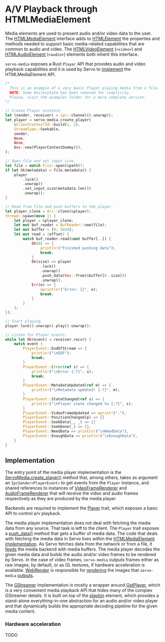 # A/V Playback through HTMLMediaElement

Media elements are used to present audio and/or video data to the user. The [HTMLMediaElement](https://html.spec.whatwg.org/multipage/media.html#htmlmediaelement) interface adds to [HTMLElement](https://html.spec.whatwg.org/multipage/dom.html#htmlelement) the properties and methods needed to support basic media-related capabilities that are common to audio and video. The [HTMLVideoElement](https://html.spec.whatwg.org/multipage/media.html#htmlvideoelement) (`<video>`) and [HTMLAudioElement](https://html.spec.whatwg.org/multipage/media.html#htmlaudioelement) (`<audio>`) elements both inherit this interface.


`servo-media` exposes a Rust `Player` API that provides audio and video playback capabilities and it is used by Servo to [implement](https://github.com/servo/servo/blob/7bfa9179319d714656e7184e5159ea42595086e5/components/script/dom/htmlmediaelement.rs#L1) the HTMLMediaElement API.
```rust
/*
  This is an example of a very basic Player playing media from a file.
  NOTE: Some boilerplate has been removed for simplicity.
  Please, visit the examples folder for a more complete version.
*/

// Create Player instance
let (sender, receiver) = ipc::channel().unwrap();
let player = servo_media.create_player(
    &ClientContextId::build(1, 1),
    StreamType::Seekable,
    sender,
    None,
    None,
    Box::new(PlayerContextDummy()),
);

// Open file and set input size.
let file = match File::open(&path)?;
if let Ok(metadata) = file.metadata() {
    player
        .lock()
        .unwrap()
        .set_input_size(metadata.len())
        .unwrap();
}

// Read from file and push buffers to the player.
let player_clone = Arc::clone(&player);
thread::spawn(move || {
    let player = &player_clone;
    let mut buf_reader = BufReader::new(file);
    let mut buffer = [0; 1024];
    let mut read = |offset| {
        match buf_reader.read(&mut buffer[..]) {
            Ok(0) => {
                println!("Finished pushing data");
                break;
            }
            Ok(size) => player
                .lock()
                .unwrap()
                .push_data(Vec::from(&buffer[0..size]))
                .unwrap(),
            Err(e) => {
                eprintln!("Error: {}", e);
                break;
            }
        }
    };
});

// Start playing.
player.lock().unwrap().play().unwrap();

// Listen for Player events.
while let Ok(event) = receiver.recv() {
    match event {
        PlayerEvent::EndOfStream => {
            println!("\nEOF");
            break;
        }
        PlayerEvent::Error(ref s) => {
            println!("\nError {:?}", s);
            break;
        }
        PlayerEvent::MetadataUpdated(ref m) => {
            println!("\nMetadata updated! {:?}", m);
        }
        PlayerEvent::StateChanged(ref s) => {
            println!("\nPlayer state changed to {:?}", s);
        }
        PlayerEvent::VideoFrameUpdated => eprint!("."),
        PlayerEvent::PositionChanged(p) => {}
        PlayerEvent::SeekData(_, _) => {}
        PlayerEvent::SeekDone(_) => {},
        PlayerEvent::NeedData => println!("\nNeedData"),
        PlayerEvent::EnoughData => println!("\nEnoughData"),
    }
}
```

## Implementation
The entry point of the media player implementation is the [ServoMedia.create_player()](https://github.com/servo/media/blob/b64b86b727ade722eaf571e65ff678364b69fc08/servo-media/lib.rs#L34) method that, among others, takes as argument an `IpcSender<PlayerEvent>` to get events from the `Player` instance, and shared references to instances of [VideoFrameRenderer](https://github.com/servo/media/blob/master/player/video.rs#L71) and [AudioFrameRenderer](https://github.com/servo/media/blob/b64b86b727ade722eaf571e65ff678364b69fc08/player/audio.rs#L1) that will receive the video and audio frames respectively as they are produced by the media player.

Backends are required to implement the [Player](https://github.com/servo/media/blob/master/player/lib.rs#L92) trait, which exposes a basic API to control a/v playback.

The media player implementation does not deal with fetching the media data from any source. That task is left to the client. The `Player` trait exposes a [push_data()](https://github.com/servo/media/blob/b64b86b727ade722eaf571e65ff678364b69fc08/player/lib.rs#L101) method that gets a buffer of media data. The code that deals with fetching the media data in Servo lives within the [HTMLMediaElement implementation](https://github.com/servo/servo/blob/7bfa9179319d714656e7184e5159ea42595086e5/components/script/dom/htmlmediaelement.rs#L900). As Servo fetches data from the network or from a file, it [feeds](https://github.com/servo/servo/blob/7bfa9179319d714656e7184e5159ea42595086e5/components/script/dom/htmlmediaelement.rs#L2702) the media backend with media buffers. The media player decodes the given media data and builds the audio and/or video frames to be rendered by Servo. In the case of video frames, `servo-media` outputs frames either as raw images, by default, or as GL textures, if hardware acceleration is available. [WebRender](https://github.com/servo/webrender) is responsible for [rendering](https://github.com/servo/servo/blob/b41f5f97f26895f874514ce88cb359d65915738c/components/layout/display_list/builder.rs#L1883) the images that `servo-media` [outputs](https://github.com/servo/servo/blob/7bfa9179319d714656e7184e5159ea42595086e5/components/script/dom/htmlmediaelement.rs#L179).

The [GStreamer](https://github.com/servo/media/blob/master/backends/gstreamer/player.rs#L829) implementation is mostly a wrapper around [GstPlayer](https://gstreamer.freedesktop.org/documentation/player/gstplayer.html?gi-language=c), which is a very convenient media playback API that hides many of the complex GStreamer details. It is built on top of the [playbin](https://gstreamer.freedesktop.org/documentation/playback/playbin3.html?gi-language=c) element, which provides a stand-alone everything-in-one abstraction for an audio and/or video player and that dynamically builds the appropriate decoding pipeline for the given media content.

### Hardware acceleration
TODO

